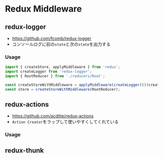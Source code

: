 # Redux Middleware

## redux-logger
- https://github.com/fcomb/redux-logger
- コンソールログに前の`state`と次の`state`を出力する

### Usage
```js
import { createStore, applyMiddleware } from 'redux';
import createLogger from 'redux-logger';
import { RootReducer } from './reducers/Root';

const createStoreWithMiddleware = applyMiddleware(createLogger())(createStore);
const store = createStoreWithMiddleware(RootReducer);
```

## redux-actions
- https://github.com/acdlite/redux-actions
- `Action Creator`をラップして使いやすくしてくれている

### Usage

## redux-thunk
